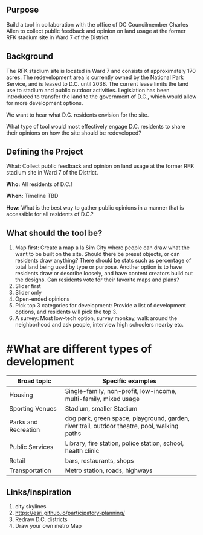 ## Purpose

Build a tool in collaboration with the office of DC Councilmember Charles Allen to collect public feedback and opinion on land usage at the former RFK stadium site in Ward 7 of the District.


## Background

The RFK stadium site is located in Ward 7 and consists of approximately 170 acres. The redevelopment area is currently owned by the National Park Service, and is leased to D.C. until 2038. The current lease limits the land use to stadium and public outdoor activities.  Legislation has been introduced to transfer the land to the government of D.C., which would allow for more development options.

We want to hear what D.C. residents envision for the site.

What type of tool would most effectively engage D.C. residents to share their opinions on how the site should be redeveloped?


## Defining the Project

</b>What:</b> Collect public feedback and opinion on land usage at the former RFK stadium site in Ward 7 of the District.

<b>Who:</b> All residents of D.C.!

<b>When:</b> Timeline TBD

<b>How:</b> What is the best way to gather public opinions in a manner that is accessible for all residents of D.C.?

## What should the tool be?
1. Map first: Create a map a la Sim City where people can draw what the want to be built on the site. Should there be preset objects, or can residents draw anything? There should be stats such as percentage of total land being used by type or purpose. Another option is to have residents draw or describe loosely, and have content creators build out the designs. Can residents vote for their favorite maps and plans?
2. Slider first
3. Slider only
4. Open-ended opinions
5. Pick top 3 categories for development: Provide a list of development options, and residents will pick the top 3.
6. A survey: Most low-tech option, survey monkey, walk around the neighborhood and ask people, interview high schoolers nearby etc.


# #What are different types of development

Broad topic | Specific examples
-------|-----------
Housing | Single-family, non-profit, low-income, multi-family, mixed usage
Sporting Venues | Stadium, smaller Stadium
Parks and Recreation | dog park, green space, playground, garden, river trail, outdoor theatre, pool, walking paths
Public Services | Library, fire station, police station, school, health clinic
Retail | bars, restaurants, shops
Transportation | Metro station, roads, highways


## Links/inspiration

1. city skylines
2. https://esri.github.io/participatory-planning/
3. Redraw D.C. districts
4. Draw your own metro Map
